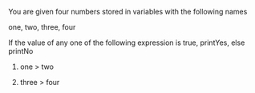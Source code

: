 You are given four numbers stored in variables with the following names

one, two, three, four

If the value of any one of the following expression is true, printYes, else printNo

1. one > two 

2. three > four

